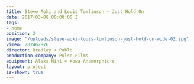 ```yaml
---
title: Steve Aoki and Louis Tomlinson — Just Hold On
date: 2017-03-08 00:00:00 Z
tags:
- home
position: 2
image: "/uploads/steve-aoki-louis-tomlinson-just-hold-on-wide-02.jpg"
vimeo: 207462876
director: Bradley + Pablo
production-company: Pulse Films
equipment: Alexa Mini + Kowa Anamorphic's
layout: project
is-shown: true
---
```


